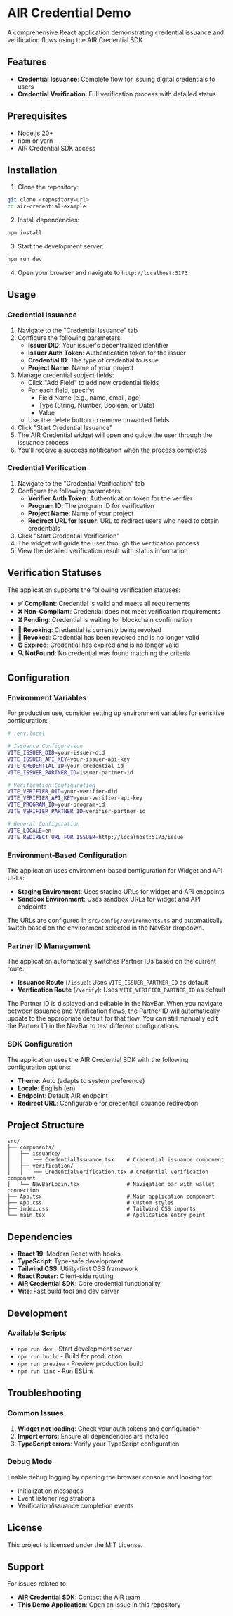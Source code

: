 # AIR Credential Demo

A comprehensive React application demonstrating credential issuance and verification flows using the AIR Credential SDK.

## Features

- **Credential Issuance**: Complete flow for issuing digital credentials to users
- **Credential Verification**: Full verification process with detailed status

## Prerequisites

- Node.js 20+
- npm or yarn
- AIR Credential SDK access

## Installation

1. Clone the repository:

```bash
git clone <repository-url>
cd air-credential-example
```

2. Install dependencies:

```bash
npm install
```

3. Start the development server:

```bash
npm run dev
```

4. Open your browser and navigate to `http://localhost:5173`

## Usage

### Credential Issuance

1. Navigate to the "Credential Issuance" tab
2. Configure the following parameters:
   - **Issuer DID**: Your issuer's decentralized identifier
   - **Issuer Auth Token**: Authentication token for the issuer
   - **Credential ID**: The type of credential to issue
   - **Project Name**: Name of your project
3. Manage credential subject fields:
   - Click "Add Field" to add new credential fields
   - For each field, specify:
     - Field Name (e.g., name, email, age)
     - Type (String, Number, Boolean, or Date)
     - Value
   - Use the delete button to remove unwanted fields
4. Click "Start Credential Issuance"
5. The AIR Credential widget will open and guide the user through the issuance process
6. You'll receive a success notification when the process completes

### Credential Verification

1. Navigate to the "Credential Verification" tab
2. Configure the following parameters:
   - **Verifier Auth Token**: Authentication token for the verifier
   - **Program ID**: The program ID for verification
   - **Project Name**: Name of your project
   - **Redirect URL for Issuer**: URL to redirect users who need to obtain credentials
3. Click "Start Credential Verification"
4. The widget will guide the user through the verification process
5. View the detailed verification result with status information

## Verification Statuses

The application supports the following verification statuses:

- **✅ Compliant**: Credential is valid and meets all requirements
- **❌ Non-Compliant**: Credential does not meet verification requirements
- **⏳ Pending**: Credential is waiting for blockchain confirmation
- **🔄 Revoking**: Credential is currently being revoked
- **🚫 Revoked**: Credential has been revoked and is no longer valid
- **⏰ Expired**: Credential has expired and is no longer valid
- **🔍 NotFound**: No credential was found matching the criteria

## Configuration

### Environment Variables

For production use, consider setting up environment variables for sensitive configuration:

```bash
# .env.local

# Issuance Configuration
VITE_ISSUER_DID=your-issuer-did
VITE_ISSUER_API_KEY=your-issuer-api-key
VITE_CREDENTIAL_ID=your-credential-id
VITE_ISSUER_PARTNER_ID=issuer-partner-id

# Verification Configuration
VITE_VERIFIER_DID=your-verifier-did
VITE_VERIFIER_API_KEY=your-verifier-api-key
VITE_PROGRAM_ID=your-program-id
VITE_VERIFIER_PARTNER_ID=verifier-partner-id

# General Configuration
VITE_LOCALE=en
VITE_REDIRECT_URL_FOR_ISSUER=http://localhost:5173/issue
```

### Environment-Based Configuration

The application uses environment-based configuration for Widget and API URLs:

- **Staging Environment**: Uses staging URLs for widget and API endpoints
- **Sandbox Environment**: Uses sandbox URLs for widget and API endpoints

The URLs are configured in `src/config/environments.ts` and automatically switch based on the environment selected in the NavBar dropdown.

### Partner ID Management

The application automatically switches Partner IDs based on the current route:

- **Issuance Route** (`/issue`): Uses `VITE_ISSUER_PARTNER_ID` as default
- **Verification Route** (`/verify`): Uses `VITE_VERIFIER_PARTNER_ID` as default

The Partner ID is displayed and editable in the NavBar. When you navigate between Issuance and Verification flows, the Partner ID will automatically update to the appropriate default for that flow. You can still manually edit the Partner ID in the NavBar to test different configurations.

### SDK Configuration

The application uses the AIR Credential SDK with the following configuration options:

- **Theme**: Auto (adapts to system preference)
- **Locale**: English (en)
- **Endpoint**: Default AIR endpoint
- **Redirect URL**: Configurable for credential issuance redirection

## Project Structure

```
src/
├── components/
│   ├── issuance/
│   │   └── CredentialIssuance.tsx    # Credential issuance component
│   ├── verification/
│   │   └── CredentialVerification.tsx # Credential verification component
│   └── NavBarLogin.tsx               # Navigation bar with wallet connection
├── App.tsx                           # Main application component
├── App.css                           # Custom styles
├── index.css                         # Tailwind CSS imports
└── main.tsx                          # Application entry point
```

## Dependencies

- **React 19**: Modern React with hooks
- **TypeScript**: Type-safe development
- **Tailwind CSS**: Utility-first CSS framework
- **React Router**: Client-side routing
- **AIR Credential SDK**: Core credential functionality
- **Vite**: Fast build tool and dev server

## Development

### Available Scripts

- `npm run dev` - Start development server
- `npm run build` - Build for production
- `npm run preview` - Preview production build
- `npm run lint` - Run ESLint

## Troubleshooting

### Common Issues

1. **Widget not loading**: Check your auth tokens and configuration
2. **Import errors**: Ensure all dependencies are installed
3. **TypeScript errors**: Verify your TypeScript configuration

### Debug Mode

Enable debug logging by opening the browser console and looking for:

- initialization messages
- Event listener registrations
- Verification/issuance completion events

## License

This project is licensed under the MIT License.

## Support

For issues related to:

- **AIR Credential SDK**: Contact the AIR team
- **This Demo Application**: Open an issue in this repository
